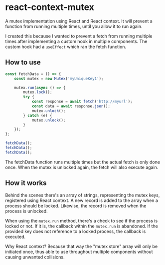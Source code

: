 # react-context-mutex
A mutex implementation using React and React context. It will prevent a function from running multiple times, until you allow it to run again. 

I created this because I wanted to prevent a fetch from running multiple times after implementing a custom hook in multiple components. The custom hook had a `useEffect` which ran the fetch function.

## How to use
```ts
const fetchData = () => {
    const mutex = new Mutex('myUniqueKey1');

    mutex.run(async () => {
        mutex.lock();
        try {
            const response = await fetch('http://myurl');
            const data = await response.json();
            mutex.unlock();
        } catch (e) {
            mutex.unlock();
        }
    });
};

fetchData();
fetchData();
fetchData();
```

The fetchData function runs multiple times but the actual fetch is only done once. When the mutex is unlocked again, the fetch will also execute again.

## How it works
Behind the scenes there's an array of strings, representing the mutex keys, registered using React context. A new record is added to the array when a process should be locked. Likewise, the record is removed when the process is unlocked. 

When using the `mutex.run` method, there's a check to see if the process is locked or not. If it is, the callback within the `mutex.run` is abandoned. If the provided key does not reference to a locked process, the callback is executed. 

Why React context? Because that way the "mutex store" array will only be initiated once, thus able to use throughout multiple components without causing unwanted collisions.